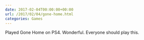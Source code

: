 ```yaml
---
date: 2017-02-04T00:00:00+00:00
url: /2017/02/04/gone-home.html
categories: Games
---
```

Played Gone Home on PS4. Wonderful. Everyone should play this.





